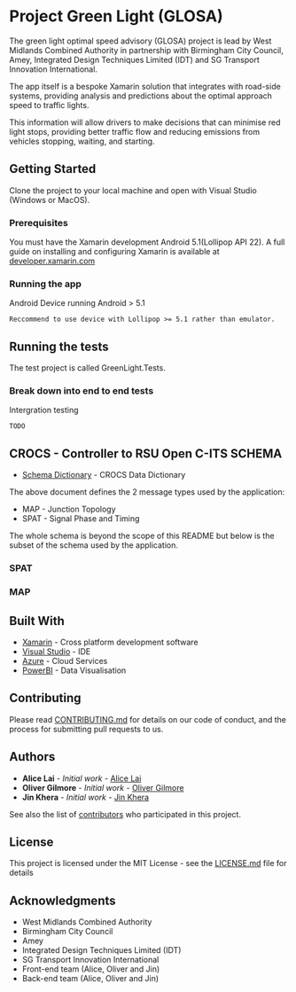 # Project Green Light (GLOSA)

The green light optimal speed advisory (GLOSA) project is lead by West Midlands Combined Authority in partnership with Birmingham City Council, Amey, Integrated Design Techniques Limited (IDT) and SG Transport Innovation International.

The app itself is a bespoke Xamarin solution that integrates with road-side systems, providing analysis and predictions about the optimal approach speed to traffic lights.

This information will allow drivers to make decisions that can minimise red light stops, providing better traffic flow and reducing emissions from vehicles stopping, waiting, and starting.

## Getting Started

Clone the project to your local machine and open with Visual Studio (Windows or MacOS).

### Prerequisites

You must have the Xamarin development Android 5.1(Lollipop API 22).
A full guide on installing and configuring Xamarin is available at [developer.xamarin.com](https://developer.xamarin.com/guides/cross-platform/getting_started/installation/)

### Running the app

Android Device running Android > 5.1

```
Reccommend to use device with Lollipop >= 5.1 rather than emulator.
```

## Running the tests

The test project is called GreenLight.Tests.

### Break down into end to end tests

Intergration testing

```
TODO
```
## CROCS - Controller to RSU Open C-ITS SCHEMA

* [Schema Dictionary](http://www.idtuk.com/downloads/crocs/schema_0-1/CROCS-Data-Dictionary-0-1.pdf) - CROCS Data Dictionary

The above document defines the 2 message types used by the application:
* MAP - Junction Topology
* SPAT - Signal Phase and Timing

The whole schema is beyond the scope of this README but below is the subset of the schema used by the application.

### SPAT

### MAP


## Built With

* [Xamarin](https://developer.xamarin.com) - Cross platform development software
* [Visual Studio](https://www.visualstudio.com/) - IDE
* [Azure](https://portal.azure.com/) - Cloud Services
* [PowerBI](https://powerbi.com/) - Data Visualisation

## Contributing

Please read [CONTRIBUTING.md](https://eastpoint.visualstudio.com/_git/Project%20Green%20Light?path=%2FCONTRIBUTING.md&version=GBdevelopment&_a=preview) for details on our code of conduct, and the process for submitting pull requests to us.

## Authors

* **Alice Lai** - *Initial work* - [Alice Lai](http://www.eastpoint.co.uk/eastpoint-team/)
* **Oliver Gilmore** - *Initial work* - [Oliver Gilmore](http://www.eastpoint.co.uk/eastpoint-team/)
* **Jin Khera** - *Initial work* - [Jin Khera](http://www.eastpoint.co.uk/eastpoint-team/)

See also the list of [contributors](http://www.eastpoint.co.uk/eastpoint-team/) who participated in this project.

## License

This project is licensed under the MIT License - see the [LICENSE.md](LICENSE.md) file for details

## Acknowledgments

* West Midlands Combined Authority 
* Birmingham City Council
* Amey
* Integrated Design Techniques Limited (IDT)
* SG Transport Innovation International
* Front-end team (Alice, Oliver and Jin)
* Back-end team (Alice, Oliver and Jin)


